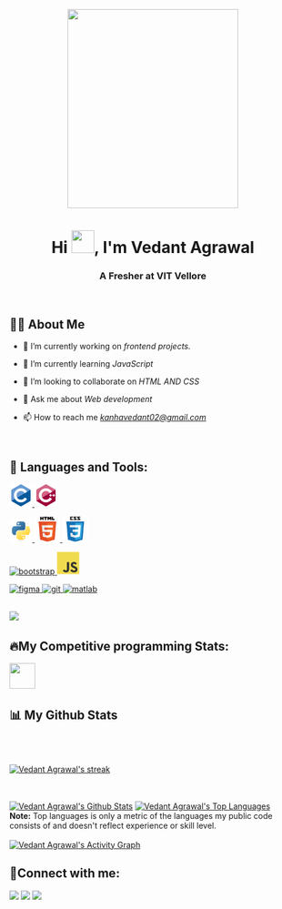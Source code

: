 <p align="center"> 
<a href="#"><img align="center" width="300px" height="350px" src="https://raw.githubusercontent.com/vedant-agrawal-08/VisheshBansal/main/assets/code.gif"/></a>
</p>
 
<h1 align="center">Hi <img src="https://raw.githubusercontent.com/MartinHeinz/MartinHeinz/master/wave.gif" width="40px" height="40px">, I'm Vedant Agrawal</h1>
<h3 align="center">A Fresher at VIT Vellore</h3>

<br>

## 🙋‍♂️ About Me

- 🔭 I’m currently working on *frontend projects.*

- 🌱 I’m currently learning *JavaScript*

- 👯 I’m looking to collaborate on *HTML AND CSS*

- 💬 Ask me about *Web development*

- 📫 How to reach me *kanhavedant02@gmail.com*


<br>

## 🚀 Languages and Tools:
<p align="left"> 


<a href="https://www.cprogramming.com/" target="_blank" rel="noreferrer"> <img src="https://raw.githubusercontent.com/devicons/devicon/master/icons/c/c-original.svg" alt="c" width="40" height="40"/> </a><a href="https://www.w3schools.com/cpp/" target="_blank" rel="noreferrer"> <img src="https://raw.githubusercontent.com/devicons/devicon/master/icons/cplusplus/cplusplus-original.svg" alt="cplusplus" width="40" height="40"/> </a>

<a href="https://www.python.org" target="_blank" rel="noreferrer"> <img src="https://raw.githubusercontent.com/devicons/devicon/master/icons/python/python-original.svg" alt="python" width="40" height="40"/> </a>
<a href="https://www.w3.org/html/" target="_blank" rel="noreferrer"> <img src="https://raw.githubusercontent.com/devicons/devicon/master/icons/html5/html5-original-wordmark.svg" alt="html5" width="45" height="45"/> </a> 
<a href="https://www.w3schools.com/css/" target="_blank" rel="noreferrer"> <img src="https://raw.githubusercontent.com/devicons/devicon/master/icons/css3/css3-original-wordmark.svg" alt="css3" width="45" height="45"/> </a>

<a href="https://getbootstrap.com" target="_blank" rel="noreferrer"> <img src="https://upload.wikimedia.org/wikipedia/commons/thumb/b/b2/Bootstrap_logo.svg/1280px-Bootstrap_logo.svg.png" alt="bootstrap" width="40" height="38"/> </a>
<a href="https://developer.mozilla.org/en-US/docs/Web/JavaScript" target="_blank" rel="noreferrer"> <img src="https://raw.githubusercontent.com/devicons/devicon/master/icons/javascript/javascript-original.svg" alt="javascript" width="40" height="40"/> </a> 


 

<a href="https://www.figma.com/" target="_blank" rel="noreferrer"> <img src="https://www.vectorlogo.zone/logos/figma/figma-icon.svg" alt="figma" width="40" height="40"/> </a> 
<a href="https://git-scm.com/" target="_blank" rel="noreferrer"> <img src="https://www.vectorlogo.zone/logos/git-scm/git-scm-icon.svg" alt="git" width="40" height="40"/> </a> 
<a href="https://www.mathworks.com/" target="_blank" rel="noreferrer"> <img src="https://upload.wikimedia.org/wikipedia/commons/2/21/Matlab_Logo.png" alt="matlab" width="40" height="40"/> </a> 

</p>

<br>
<img src="https://github-readme-stats.vercel.app/api?username=vedant-agrawal-08&&show_icons=true&title_color=ffffff&icon_color=bb2acf&text_color=daf7dc&bg_color=151515">


## 🔥My Competitive programming Stats:
<p align="left">
 
<a href = "https://www.hackerrank.com/kanhavedant02"><img src="https://upload.wikimedia.org/wikipedia/commons/thumb/4/40/HackerRank_Icon-1000px.png/240px-HackerRank_Icon-1000px.png" width="45" height="45" /></a>


## 📊 My Github Stats

<br>

<br>
<p align="left">
    <a href="https://github.com/vedant-agrawal-08/github-readme-streak-stats">
        <img title="🔥 Get streak stats for your profile at git.io/streak-stats" alt="Vedant Agrawal's streak" src="https://github-readme-streak-stats.herokuapp.com/?user=vedant-agrawal-08&theme=black-ice&hide_border=true&stroke=0000&background=060A0CD0"/>
    </a>
</p>
<br>

  <br/>
    <a href="https://github.com/vedant-agrawal-08/github-readme-stats"><img alt="Vedant Agrawal's Github Stats" src="https://github-readme-stats.vercel.app/api?username=vedant-agrawal-08&show_icons=true&count_private=true&theme=react&hide_border=true&bg_color=0D1117"/></a>
  <a href="https://github.com/vedant-agrawal-08/github-readme-stats"><img alt="Vedant Agrawal's Top Languages" src="https://github-readme-stats.vercel.app/api/top-langs/?username=vedant-agrawal-08&langs_count=8&count_private=true&layout=compact&theme=react&hide_border=true&bg_color=0D1117" /></a>
  <br/>
  <b>Note:</b> Top languages is only a metric of the languages my public code consists of and doesn't reflect experience or skill level.


<br/>

<br>
<a href="https://github.com/vedant-agrawal-08/github-readme-activity-graph"><img alt="Vedant Agrawal's Activity Graph" src="https://activity-graph.herokuapp.com/graph?username=vedant-agrawal-08&bg_color=0D1117&color=5BCDEC&line=5BCDEC&point=FFFFFF&hide_border=true" /></a>

<br/>

## 🤝Connect with me:
<p align="left">

<a href = "https://www.linkedin.com/in/vedant-agrawal-413569212/"><img src="https://img.icons8.com/fluent/48/000000/linkedin.png"/></a>
<a href = "https://twitter.com/VedantA52268331"><img src="https://img.icons8.com/fluent/48/000000/twitter.png"/></a>
<a href = "https://www.instagram.com/vedantagrawal08/"><img src="https://img.icons8.com/fluent/48/000000/instagram-new.png"/></a>
  
</p>
